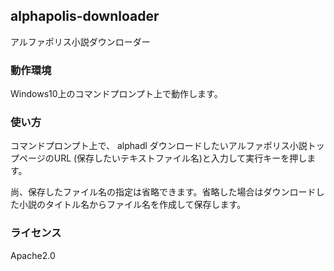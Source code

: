 ## alphapolis-downloader
アルファポリス小説ダウンローダー

### 動作環境
Windows10上のコマンドプロンプト上で動作します。

### 使い方
コマンドプロンプト上で、
alphadl ダウンロードしたいアルファポリス小説トップページのURL (保存したいテキストファイル名)と入力して実行キーを押します。

尚、保存したファイル名の指定は省略できます。省略した場合はダウンロードした小説のタイトル名からファイル名を作成して保存します。

### ライセンス
Apache2.0
